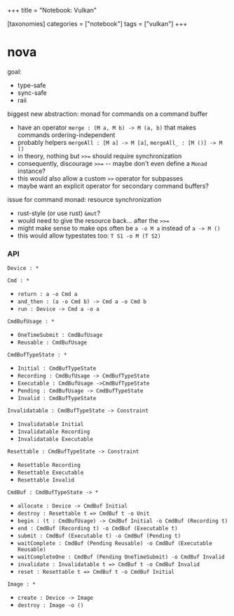+++
title = "Notebook: Vulkan"

[taxonomies]
categories = ["notebook"]
tags = ["vulkan"]
+++

nova
====

goal:

-	type-safe
-	sync-safe
-	raii

biggest new abstraction: monad for commands on a command buffer

-	have an operator `merge : (M a, M b) -> M (a, b)` that makes commands ordering-independent
-	probably helpers `mergeAll : [M a] -> M [a]`, `mergeAll_ : [M ()] -> M ()`
-	in theory, nothing but `>>=` should require synchronization
-	consequently, discourage `>>=` -- maybe don't even define a `Monad` instance?
-	this would also allow a custom `>>` operator for subpasses
-	maybe want an explicit operator for secondary command buffers?

issue for command monad: resource synchronization

-	rust-style (or use rust) `&mut`?
-	would need to give the resource back... after the `>>=`
-	might make sense to make ops often be `a -o M a` instead of `a -> M ()`
-	this would allow typestates too: `T S1 -o M (T S2)`

### API

`Device : *`

`Cmd : *`

-	`return : a -o Cmd a`
-	`and_then : (a -o Cmd b) -> Cmd a -o Cmd b`
-	`run : Device -> Cmd a -o a`

`CmdBufUsage : *`

-	`OneTimeSubmit : CmdBufUsage`
-	`Reusable : CmdBufUsage`

`CmdBufTypeState : *`

-	`Initial : CmdBufTypeState`
-	`Recording : CmdBufUsage -> CmdBufTypeState`
-	`Executable : CmdBufUsage ->CmdBufTypeState`
-	`Pending : CmdBufUsage -> CmdBufTypeState`
-	`Invalid : CmdBufTypeState`

`Invalidatable : CmdBufTypeState -> Constraint`

-	`Invalidatable Initial`
-	`Invalidatable Recording`
-	`Invalidatable Executable`

`Resettable : CmdBufTypeState -> Constraint`

-	`Resettable Recording`
-	`Resettable Executable`
-	`Resettable Invalid`

`CmdBuf : CmdBufTypeState -> *`

-	`allocate : Device -> CmdBuf Initial`
-	`destroy : Resettable t => CmdBuf t -o Unit`
-	`begin : (t : CmdBufUsage) -> CmdBuf Initial -o CmdBuf (Recording t)`
-	`end : CmdBuf (Recording t) -o CmdBuf (Executable t)`
-	`submit : CmdBuf (Executable t) -o CmdBuf (Pending t)`
-	`waitComplete : CmdBuf (Pending Reusable) -o CmdBuf (Executable Reusable)`
-	`waitCompleteOne : CmdBuf (Pending OneTimeSubmit) -o CmdBuf Invalid`
-	`invalidate : Invalidatable t => CmdBuf t -o CmdBuf Invalid`
-	`reset : Resettable t => CmdBuf t -o CmdBuf Initial`

`Image : *`

-	`create : Device -> Image`
-	`destroy : Image -o ()`
